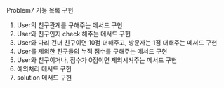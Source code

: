 Problem7 기능 목록 구현
1. User의 친구관계를 구해주는 메서드 구현
2. User와 친구인지 check 해주는 메서드 구현
3. User와 다리 건너 친구이면 10점 더해주고, 방문자는 1점 더해주는 메서드 구현
4. User를 제외한 친구들의 누적 점수를 구해주는 메서드 구현
5. User와 친구이거나, 점수가 0점이면 제외시켜주는 메서드 구현
6. 예외처리 메서드 구현
7. solution 메서드 구현